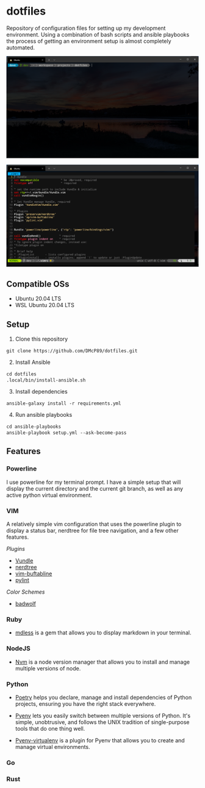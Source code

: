 # dotfiles
Repository of configuration files for setting up my development environment. Using a combination of bash scripts and ansible playbooks the process of getting an environment setup is almost completely automated.

![powerline](./assests/powerline.png)

![vim](./assests/vim.png)

## Compatible OSs
* Ubuntu 20.04 LTS
* WSL Ubuntu 20.04 LTS

## Setup
1. Clone this repository
```
git clone https://github.com/DMcP89/dotfiles.git
```
2. Install Ansible
```
cd dotfiles
.local/bin/install-ansible.sh
```
3. Install dependencies
```
ansible-galaxy install -r requirements.yml
```
4. Run ansible playbooks
```
cd ansible-playbooks
ansible-playbook setup.yml --ask-become-pass
```
## Features
### Powerline
I use powerline for my terminal prompt. I have a simple setup that will display the current directory and the current git branch, as well as any active python virtual environment.

### VIM
A relatively simple vim configuration that uses the powerline plugin to display a status bar, nerdtree for file tree navigation, and a few other features.

*Plugins*
* [Vundle](https://github.com/VundleVim/Vundle.vim)
* [nerdtree](https://github.com/preservim/nerdtree)
* [vim-buftabline](https://github.com/ap/vim-buftabline)
* [pylint](https://github.com/vim-scripts/pylint.vim)

*Color Schemes*
* [badwolf](https://github.com/sjl/badwolf)

### Ruby
* [mdless](https://github.com/ttscoff/mdless) is a gem that allows you to display markdown in your terminal.

### NodeJS
* [Nvm](https://github.com/nvm-sh/nvm) is a node version manager that allows you to install and manage multiple versions of node.

### Python
* [Poetry](https://github.com/python-poetry/poetry) helps you declare, manage and install dependencies of Python projects, ensuring you have the right stack everywhere.

* [Pyenv](https://github.com/pyenv/pyenv) lets you easily switch between multiple versions of Python. It's simple, unobtrusive, and follows the UNIX tradition of single-purpose tools that do one thing well.

* [Pyenv-virtualenv](https://github.com/pyenv/pyenv-virtualenv) is a plugin for Pyenv that allows you to create and manage virtual environments.

### Go

### Rust

